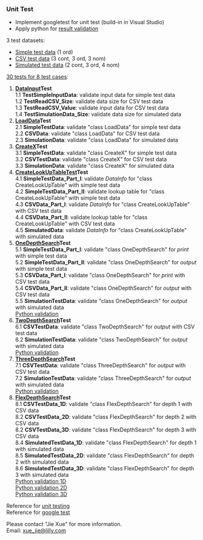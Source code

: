 ### Unit Test
* Implement googletest for unit test (build-in in Visual Studio)
* Apply python for [result validation](../Python%20Verification)

3 test datasets:  
* [Simple test data](../Python%20Verification/TestBuildInSimpleData.csv) (1 ord)
* [CSV test data](../Python%20Verification/TestSample_100_XTable.csv) (3 cont, 3 ord, 3 nom)
* [Simulated test data](CreateSimulationData.h) (2 cont, 3 ord, 4 nom)
 
[30 tests for 8 test cases](test.cpp):       
1. [**DataInput**](LoadData.h)**Test**       
  1.1 **TestSimpleInputData**: validate input data for simple test data      
  1.2 **TestReadCSV_Size**: validate data size for CSV test data     
  1.3 **TestReadCSV_Value**: validate input data for CSV test data     
  1.4 **TestSimulationData_Size**: validate data size for simulated data   
2. [**LoadData**](LoadData.h)**Test**      
  2.1 **SimpleTestData**:  validate "class LoadData" for simple test data    
  2.2 **CSVData**:  validate "class LoadData" for CSV test data     
  2.3 **SimulationData**:  validate "class LoadData" for simulated data     
3. [**CreateX**](CreateX.h)**Test**                   
  3.1 **SimpleTestData**: validate "class CreateX" for simple test data     
  3.2 **CSVTestData**: validate "class CreateX" for CSV test data     
  3.3 **SimulationData**: validate "class CreateX" for simulated data    
4. [**CreateLookUpTableTest**](CreateLookUpTable.h)**Test**      
  4.1 **SimpleTestData_Part_I**: validate _DataInfo_ for "class CreateLookUpTable" with simple test data     
  4.2 **SimpleTestData_Part_II**: validate lookup table for "class CreateLookUpTable" with simple test data    
  4.3 **CSVData_Part_I**: validate _DataInfo_ for "class CreateLookUpTable" with CSV test data    
  4.4 **CSVData_Part_II**: validate lookup table for "class CreateLookUpTable" with CSV test data    
  4.5 **SimulatedData**: validate _DataInfo_ for "class CreateLookUpTable" with simulated data    
5. [**OneDepthSearch**](OneDepthSearch.h)**Test**          
  5.1 **SimpleTestData_Part_I**: validate "class OneDepthSearch" for _print_ with simple test data     
  5.2 **SimpleTestData_Part_II**:  validate "class OneDepthSearch" for _output_ with simple test data    
  5.3 **CSVData_Part_I**: validate "class OneDepthSearch" for _print_ with CSV test data    
  5.4 **CSVData_Part_II**: validate "class OneDepthSearch" for _output_ with CSV test data    
  5.5 **SimulationTestData**:  validate "class OneDepthSearch" for _output_ with simulated data  
  [Python validation](../Python%20Verification/OneDepthSearch.ipynb)          
6. [**TwoDepthSearch**](TwoDepthSearch.h)**Test**      
  6.1 **CSVTestData**: validate "class TwoDepthSearch" for _output_ with CSV test data    
  6.2 **SimulationTestData**: validate "class TwoDepthSearch" for _output_ with simulated data  
  [Python validation](../Python%20Verification/TwoDepthSearch.ipynb)       
7. [**ThreeDepthSearch**](ThreeDepthSearch.h)**Test**         
  7.1 **CSVTestData**: validate "class ThreeDepthSearch" for _output_ with CSV test data    
  7.2 **SimulationTestData**: validate "class ThreeDepthSearch" for _output_ with simulated data   
  [Python validation](../Python%20Verification/ThreeDepthSearch.ipynb)     
8. [**FlexDepthSearch**](FlexDepthSearch.h)**Test**        
  8.1 **CSVTestData_1D**: validate "class FlexDepthSearch" for depth 1 with CSV data   
  8.2 **CSVTestData_2D**: validate "class FlexDepthSearch" for depth 2 with CSV data   
  8.2 **CSVTestData_3D**: validate "class FlexDepthSearch" for depth 3 with CSV data     
  8.4 **SimulatedTestData_1D**: validate "class FlexDepthSearch" for depth 1 with simulated data   
  8.5 **SimulatedTestData_2D**: validate "class FlexDepthSearch" for depth 2 with simulated data     
  8.6 **SimulatedTestData_3D**: validate "class FlexDepthSearch" for depth 3 with simulated data   
  [Python validation 1D](../Python%20Verification/FlexSearch_1D.ipynb)    
  [Python validation 2D](../Python%20Verification/FlexSearch_2D.ipynb)    
  [Python validation 3D](../Python%20Verification/FlexSearch_3D.ipynb)     
  
  
Reference for [unit testing](https://github.com/google/googletest)    
Reference for [google test](https://en.wikipedia.org/wiki/Unit_testing)

Please contact "Jie Xue" for more information.   
Email: <xue_jie@lilly.com>
